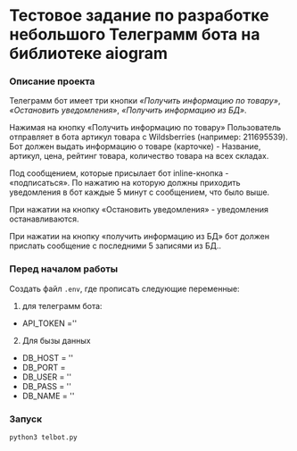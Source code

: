 # Тестовое задание по разработке небольшого Телеграмм бота на библиотеке aiogram

### Описание проекта    
Телеграмм бот имеет три кнопки *«Получить информацию по товару»*, *«Остановить уведомления»*, *«Получить информацию из БД»*.

Нажимая на кнопку «Получить информацию по товару» Пользователь отправляет в бота артикул товара с Wildsberries (например: 211695539).
Бот должен выдать информацию о товаре (карточке) - Название, артикул, цена, рейтинг товара, количество товара на всех складах. 

Под сообщением, которые присылает бот inline-кнопка - «подписаться». По нажатию на которую должны приходить уведомления в бот каждые 5 минут с сообщением, что было выше. 

При нажатии на кнопку «Остановить уведомления» - уведомления останавливаются.

При нажатии на кнопку «получить информацию из БД» бот должен прислать сообщение с последними 5 записями из БД..

### Перед началом работы

Создать файл `.env`, где прописать следующие переменные:
1. для телеграмм бота:
- API_TOKEN ='' 
2. Для бызы данных
- DB_HOST = ''
- DB_PORT = 
- DB_USER = ''
- DB_PASS = ''
- DB_NAME = ''

### Запуск

`python3 telbot.py`
